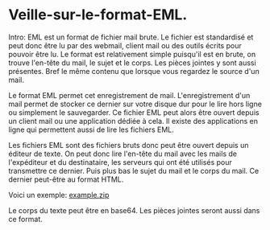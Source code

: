 # Veille-sur-le-format-EML.

Intro:
EML est un format de fichier mail brute.
Le fichier est standardisé et peut donc être lu par des webmail, client mail ou des outils écrits pour pouvoir être lu.
Le format est relativement simple puisqu'il est en brute, on trouve l'en-tête du mail, le sujet et le corps.
Les pièces jointes y sont aussi présentes.
Bref le même contenu que lorsque vous regardez le source d'un mail.

Le format EML permet cet enregistrement de mail.
L'enregistrement d'un mail permet de stocker ce dernier sur votre disque dur pour le lire hors ligne ou simplement le sauvegarder.
Ce fichier EML peut alors être ouvert depuis un client mail ou une application dédiée à cela.
Il existe des applications en ligne qui permettent aussi de lire les fichiers EML.

Les fichiers EML sont des fichiers bruts donc peut être ouvert depuis un éditeur de texte.
On peut donc lire l'en-tête du mail avec les mails de l'expéditeur et du destinataire, les serveurs qui ont été utilisés pour transmettre ce dernier.
Puis plus bas le sujet du mail et le corps du mail.
Ce dernier peut-être au format HTML.

Voici un exemple: 
[example.zip](https://github.com/chazalsio2/Veille-sur-le-format-EML./files/7701154/example.zip)

Le corps du texte peut être en base64. Les pièces jointes seront aussi dans ce format.


